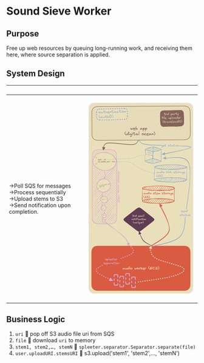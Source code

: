 # Sound Sieve Worker
## Purpose
Free up web resources by queuing long-running work, and receiving them here, where source separation is applied.

## System Design
&nbsp; |&nbsp; 
-|-
→Poll SQS for messages<br>→Process sequentially<br>→Upload stems to S3<br>→Send notification upon completion.|<p align="center"><img src='img/soundsieveworkersystemdesign.png' style='width:415px' />
</p>

## Business Logic
1. `uri`   ⃪ pop off S3 audio file uri from SQS
1. `file`   ⃪ download `uri` to memory
1. `stem1, stem2,…, stemN`   ⃪ `spleeter.separator.Separator.separate(file)`
1. `user.uploadURI.stemsURI`   ⃪ s3.upload('stem1', 'stem2',…, 'stemN')

